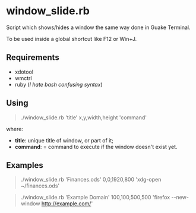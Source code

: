 # window_slide.rb

Script which shows/hides a window the same way done in Guake Terminal.

To be used inside a global shortcut like F12 or Win+J.

## Requirements

* xdotool
* wmctrl
* ruby (_I hate bash confusing syntax_)

## Using

> ./window_slide.rb 'title' x,y,width,height 'command'

where:

* __title__: unique title of window, or part of it;
* __command__: = command to execute if the window doesn't exist yet.

## Examples

> ./window_slide.rb 'Finances.ods' 0,0,1920,800 'xdg-open ~/finances.ods'

> ./window_slide.rb 'Example Domain' 100,100,500,500 'firefox --new-window http://example.com/'


